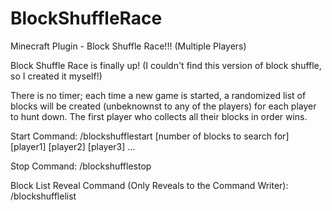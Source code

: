 # BlockShuffleRace
Minecraft Plugin - Block Shuffle Race!!! (Multiple Players)

Block Shuffle Race is finally up! (I couldn't find this version of block shuffle, so I created it myself!)

There is no timer; each time a new game is started, a randomized list of blocks will be created (unbeknownst to any of the players) for each player to hunt down. The first player who collects all their blocks in order wins.

Start Command:
/blockshufflestart [number of blocks to search for] [player1] [player2] [player3] ...

Stop Command:
/blockshufflestop

Block List Reveal Command (Only Reveals to the Command Writer):
/blockshufflelist
